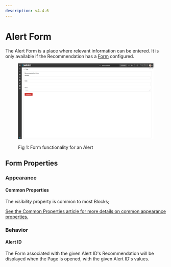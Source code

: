 ```yaml
---
description: v4.4.6
---
```


# Alert Form

The Alert Form is a place where relevant information can be entered. It is only available if the Recommendation has a [Form](../../concepts/recommendation/form.md) configured.&#x20;

<figure><img src="../../.gitbook/assets/recommendation-form-block.png" alt=""><figcaption><p>Fig 1: Form functionality for an Alert</p></figcaption></figure>

## Form Properties

### Appearance

#### Common Properties

The _visibility_ property is common to most Blocks;

[See the Common Properties article for more details on common appearance properties.](../common-properties.md#appearance)

### Behavior

#### Alert ID

The Form associated with the given Alert ID's Recommendation will be displayed when the Page is opened, with the given Alert ID's values.
